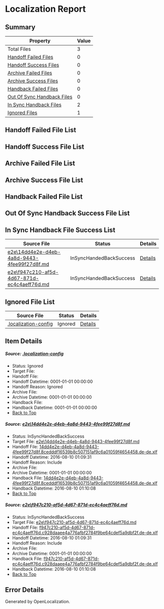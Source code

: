 # <a name='report-top'></a> Localization Report

## Summary
 Property | Value 
 -------- | ----- 
 Total Files | 3
[ Handoff Failed Files ](#handoff-failed-list)| 0
[ Handoff Success Files ](#handoff-success-list)| 0
[ Archive Failed Files ](#archive-failed-list)| 0
[ Archive Success Files ](#archive-success-list)| 0
[ Handback Failed Files ](#handback-failed-list)| 0
[ Out Of Sync Handback Files ](#outofsync-handback-success-list)| 0
[ In Sync Handback Files ](#insync-handback-success-list)| 2
[ Ignored Files ](#ignored-list)| 1

## <a name='handoff-failed-list'></a> Handoff Failed File List

## <a name='handoff-success-list'></a> Handoff Success File List

## <a name='archive-failed-list'></a> Archive Failed File List

## <a name='archive-success-list'></a> Archive Success File List

## <a name='handback-failed-list'></a> Handback Failed File List

## <a name='outofsync-handback-success-list'></a> Out Of Sync Handback Success File List

## <a name='insync-handback-success-list'></a> In Sync Handback File Success List
 Source File | Status | Details 
 ----------- | ------ | ------- 
 [e2e\14dd4e2e-d4eb-4a8d-9443-4fee99f27d8f.md](https://github.com/OpenLocalizationTestOrg/oltest/blob/2f39255333185f7ae6fda05090d1e44659d66345/e2e/14dd4e2e-d4eb-4a8d-9443-4fee99f27d8f.md) | InSyncHandedBackSuccess | [Details](#715ca01cbfcb8fd6c668e81141022d8fa07410e41)
 [e2e\f947c210-af5d-4d67-871d-ec4c4aeff76d.md](https://github.com/OpenLocalizationTestOrg/oltest/blob/2f39255333185f7ae6fda05090d1e44659d66345/e2e/f947c210-af5d-4d67-871d-ec4c4aeff76d.md) | InSyncHandedBackSuccess | [Details](#101413f77bbb80defd6d1adf8a96214e60c0d3532)

## <a name='ignored-list'></a> Ignored File List
 Source File | Status | Details 
 ----------- | ------ | ------- 
 [.localization-config](https://github.com/OpenLocalizationTestOrg/oltest/blob/2f39255333185f7ae6fda05090d1e44659d66345/.localization-config) | Ignored | [Details](#3d4f252ac210baf56311d7e97dcc2db10974dbd20)

## Item Details
##### <a name='3d4f252ac210baf56311d7e97dcc2db10974dbd20'></a> Source: [.localization-config](https://github.com/OpenLocalizationTestOrg/oltest/blob/2f39255333185f7ae6fda05090d1e44659d66345/.localization-config)
* Status: Ignored
* Target File: 
* Handoff File: 
* Handoff Datetime: 0001-01-01 00:00:00
* Handoff Reason: Ignored
* Archive File: 
* Archive Datetime: 0001-01-01 00:00:00
* Handback File: 
* Handback Datetime: 0001-01-01 00:00:00
* [Back to Top](#report-top)

##### <a name='715ca01cbfcb8fd6c668e81141022d8fa07410e41'></a> Source: [e2e\14dd4e2e-d4eb-4a8d-9443-4fee99f27d8f.md](https://github.com/OpenLocalizationTestOrg/oltest/blob/2f39255333185f7ae6fda05090d1e44659d66345/e2e/14dd4e2e-d4eb-4a8d-9443-4fee99f27d8f.md)
* Status: InSyncHandedBackSuccess
* Target File: [e2e\14dd4e2e-d4eb-4a8d-9443-4fee99f27d8f.md](https://github.com/OpenLocalizationTestOrg/ol-test-dede/blob/399b27aa5562bcd7388bcdaca83cb1f2e5da2509/e2e/14dd4e2e-d4eb-4a8d-9443-4fee99f27d8f.md)
* Handoff File: [14dd4e2e-d4eb-4a8d-9443-4fee99f27d8f.8cedddf16539b8c507151af9c6a01059f4654458.de-de.xlf](https://github.com/OpenLocalizationTestOrg/olhandoff-e2e/blob/09e3215b3978ffcb1973eb37369c98e1e88b2cd7/ol-handoff/OpenLocalizationTestOrg/ol-test-dede/ci/ht/14dd4e2e-d4eb-4a8d-9443-4fee99f27d8f.8cedddf16539b8c507151af9c6a01059f4654458.de-de.xlf)
* Handoff Datetime: 2016-08-10 01:09:31
* Handoff Reason: Include
* Archive File: 
* Archive Datetime: 0001-01-01 00:00:00
* Handback File: [14dd4e2e-d4eb-4a8d-9443-4fee99f27d8f.8cedddf16539b8c507151af9c6a01059f4654458.de-de.xlf](https://github.com/OpenLocalizationTestOrg/olhandback-e2e/blob/bec5cdf061c1b59ef73a2d6728c41daefd18dcc1/ol-handback/OpenLocalizationTestOrg/ol-test-dede/ci/ht/14dd4e2e-d4eb-4a8d-9443-4fee99f27d8f.8cedddf16539b8c507151af9c6a01059f4654458.de-de.xlf)
* Handback Datetime: 2016-08-10 01:10:08
* [Back to Top](#report-top)

##### <a name='101413f77bbb80defd6d1adf8a96214e60c0d3532'></a> Source: [e2e\f947c210-af5d-4d67-871d-ec4c4aeff76d.md](https://github.com/OpenLocalizationTestOrg/oltest/blob/2f39255333185f7ae6fda05090d1e44659d66345/e2e/f947c210-af5d-4d67-871d-ec4c4aeff76d.md)
* Status: InSyncHandedBackSuccess
* Target File: [e2e\f947c210-af5d-4d67-871d-ec4c4aeff76d.md](https://github.com/OpenLocalizationTestOrg/ol-test-dede/blob/399b27aa5562bcd7388bcdaca83cb1f2e5da2509/e2e/f947c210-af5d-4d67-871d-ec4c4aeff76d.md)
* Handoff File: [f947c210-af5d-4d67-871d-ec4c4aeff76d.c928daaee4a776afbf2784f9be64cdef5a9dbf2f.de-de.xlf](https://github.com/OpenLocalizationTestOrg/olhandoff-e2e/blob/09e3215b3978ffcb1973eb37369c98e1e88b2cd7/ol-handoff/OpenLocalizationTestOrg/ol-test-dede/ci/ht/f947c210-af5d-4d67-871d-ec4c4aeff76d.c928daaee4a776afbf2784f9be64cdef5a9dbf2f.de-de.xlf)
* Handoff Datetime: 2016-08-10 01:09:31
* Handoff Reason: Include
* Archive File: 
* Archive Datetime: 0001-01-01 00:00:00
* Handback File: [f947c210-af5d-4d67-871d-ec4c4aeff76d.c928daaee4a776afbf2784f9be64cdef5a9dbf2f.de-de.xlf](https://github.com/OpenLocalizationTestOrg/olhandback-e2e/blob/bec5cdf061c1b59ef73a2d6728c41daefd18dcc1/ol-handback/OpenLocalizationTestOrg/ol-test-dede/ci/ht/f947c210-af5d-4d67-871d-ec4c4aeff76d.c928daaee4a776afbf2784f9be64cdef5a9dbf2f.de-de.xlf)
* Handback Datetime: 2016-08-10 01:10:08
* [Back to Top](#report-top)


## Error Details

Generated by OpenLocalization.
